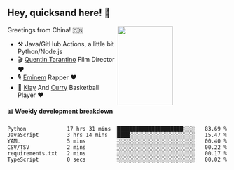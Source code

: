 ## Hey, quicksand here! 🏃
[<img align="right" width="50%" height='180' src="https://quicksandznzn.github.io/image/warriors.jpg">](https://github.com/quicksandznzn)
<!--
[<img align="right" width="50%" src="https://github-readme-stats.vercel.app/api?username=quicksandznzn&theme=dark&show_icons=true">](https://github.com/quicksandznzn)
-->


Greetings from China! 🇨🇳

- ⚒️ Java/GitHub Actions, a little bit Python/Node.js
- 🎬 [Quentin Tarantino](https://www.instagram.com/tarantinoxx/) Film Director ❤️
- 🎙 [Eminem](https://www.instagram.com/eminem/) Rapper ❤️
- 🏀 [Klay](https://www.instagram.com/klaythompson/) And [Curry](https://www.instagram.com/stephencurry30/) Basketball Player ❤️


#### :bar_chart: Weekly development breakdown
<!--START_SECTION:waka-->

```text
Python             17 hrs 31 mins  █████████████████████░░░░   83.69 %
JavaScript         3 hrs 14 mins   ████░░░░░░░░░░░░░░░░░░░░░   15.47 %
YAML               5 mins          ░░░░░░░░░░░░░░░░░░░░░░░░░   00.40 %
CSV/TSV            2 mins          ░░░░░░░░░░░░░░░░░░░░░░░░░   00.22 %
requirements.txt   2 mins          ░░░░░░░░░░░░░░░░░░░░░░░░░   00.17 %
TypeScript         0 secs          ░░░░░░░░░░░░░░░░░░░░░░░░░   00.02 %
```

<!--END_SECTION:waka-->
